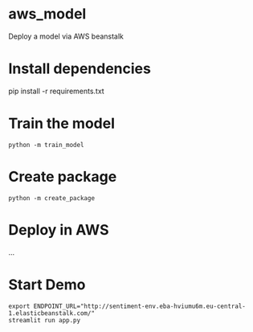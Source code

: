 # aws_model

Deploy a model via AWS beanstalk

# Install dependencies

pip install -r requirements.txt

# Train the model

```console
python -m train_model
```

# Create package

```console
python -m create_package
```

# Deploy in AWS

...

# Start Demo

```console
export ENDPOINT_URL="http://sentiment-env.eba-hviumu6m.eu-central-1.elasticbeanstalk.com/"
streamlit run app.py
```